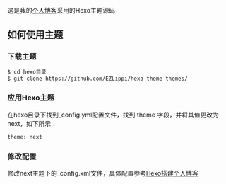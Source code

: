 
这是我的[个人博客](www.ezlippi.com)采用的Hexo主题源码

## 如何使用主题

### 下载主题

``` bash
$ cd hexo目录
$ git clone https://github.com/EZLippi/hexo-theme themes/
```

### 应用Hexo主题

在hexo目录下找到_config.yml配置文件，找到 theme 字段，并将其值更改为 next，如下所示：

``` bash
theme: next
```

### 修改配置

修改next主题下的_config.xml文件，具体配置参考[Hexo搭建个人博客](http://www.ezlippi.com/blog/2016/02/jekyll-to-hexo.html)

